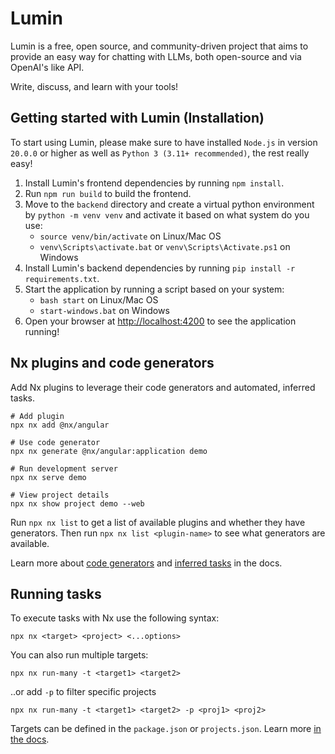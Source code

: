 # Lumin

Lumin is a free, open source, and community-driven project that aims to provide an easy way for chatting with LLMs, both open-source and via OpenAI's like API.

Write, discuss, and learn with your tools!

## Getting started with Lumin (Installation)

To start using Lumin, please make sure to have installed `Node.js` in version `20.0.0` or higher as well as `Python 3 (3.11+ recommended)`, the rest really easy!

1. Install Lumin's frontend dependencies by running `npm install`.
2. Run `npm run build` to build the frontend.
3. Move to the `backend` directory and create a virtual python environment by `python -m venv venv` and activate it based on what system do you use:
   - `source venv/bin/activate` on Linux/Mac OS
   - `venv\Scripts\activate.bat` or `venv\Scripts\Activate.ps1` on Windows
4. Install Lumin's backend dependencies by running `pip install -r requirements.txt`.
5. Start the application by running a script based on your system:
   - `bash start` on Linux/Mac OS
   - `start-windows.bat` on Windows
6. Open your browser at [http://localhost:4200](http://localhost:4200) to see the application running!

## Nx plugins and code generators

Add Nx plugins to leverage their code generators and automated, inferred tasks.

```
# Add plugin
npx nx add @nx/angular

# Use code generator
npx nx generate @nx/angular:application demo

# Run development server
npx nx serve demo

# View project details
npx nx show project demo --web
```

Run `npx nx list` to get a list of available plugins and whether they have generators. Then run `npx nx list <plugin-name>` to see what generators are available.

Learn more about [code generators](https://nx.dev/features/generate-code) and [inferred tasks](https://nx.dev/concepts/inferred-tasks) in the docs.

## Running tasks

To execute tasks with Nx use the following syntax:

```
npx nx <target> <project> <...options>
```

You can also run multiple targets:

```
npx nx run-many -t <target1> <target2>
```

..or add `-p` to filter specific projects

```
npx nx run-many -t <target1> <target2> -p <proj1> <proj2>
```

Targets can be defined in the `package.json` or `projects.json`. Learn more [in the docs](https://nx.dev/features/run-tasks).
